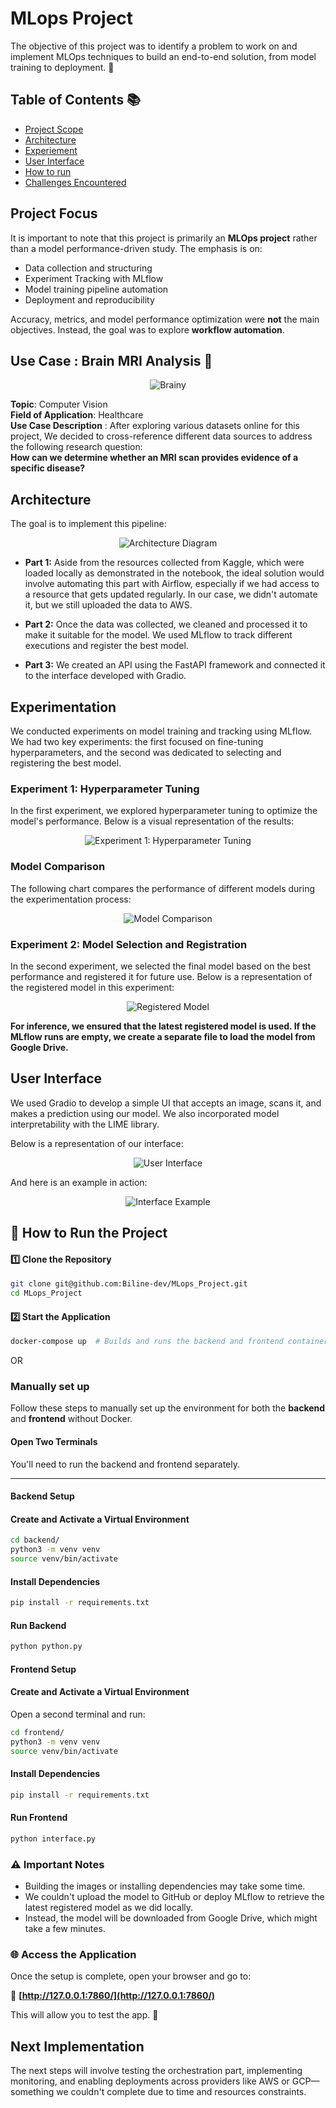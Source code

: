 # MLops Project
The objective of this project was to identify a problem to work on and implement MLOps techniques to build an end-to-end solution, from model training to deployment. 🚀

## Table of Contents 📚
- [Project Scope](#project-scope)
- [Architecture](#architecture)
- [Experiement](#experiemente)
- [User Interface](#user_interfac)
- [How to run](#how-to-run)
- [Challenges Encountered](#challenges-encountered)

## **Project Focus**

It is important to note that this project is primarily an **MLOps project** rather than a model performance-driven study. The emphasis is on:  

- Data collection and structuring
- Experiment Tracking with MLflow
- Model training pipeline automation  
- Deployment and reproducibility  

Accuracy, metrics, and model performance optimization were **not** the main objectives. Instead, the goal was to explore **workflow automation**.


## Use Case : Brain MRI Analysis 🧠

<p align="center">
   <img src="https://www.pixenli.com/image/4K-b5BX8" alt="Brainy">
</p>

**Topic**: Computer Vision  
**Field of Application**: Healthcare  
**Use Case Description** : After exploring various datasets online for this project, We decided to cross-reference different data sources to address the following research question:  
**How can we determine whether an MRI scan provides evidence of a specific disease?** 

## Architecture ️

The goal is to implement this pipeline:

<p align="center">
   <img src="https://www.pixenli.com/image/2hnZzHBv" alt="Architecture Diagram">
</p>


* **Part 1:** Aside from the resources collected from Kaggle, which were loaded locally as demonstrated in the notebook, the ideal solution would involve automating this part with Airflow, especially if we had access to a resource that gets updated regularly. In our case, we didn't automate it, but we still uploaded the data to AWS.

* **Part 2:** Once the data was collected, we cleaned and processed it to make it suitable for the model. We used MLflow to track different executions and register the best model. 

* **Part 3:** We created an API using the FastAPI framework and connected it to the interface developed with Gradio.



## Experimentation

We conducted experiments on model training and tracking using MLflow. We had two key experiments: the first focused on fine-tuning hyperparameters, and the second was dedicated to selecting and registering the best model.

### Experiment 1: Hyperparameter Tuning
In the first experiment, we explored hyperparameter tuning to optimize the model's performance. Below is a visual representation of the results:

<p align="center">
   <img src="https://www.pixenli.com/image/eOgeUBcd" alt="Experiment 1: Hyperparameter Tuning">
</p>

### Model Comparison
The following chart compares the performance of different models during the experimentation process:

<p align="center">
   <img src="https://www.pixenli.com/image/tcp-BtDJ" alt="Model Comparison">
</p>

### Experiment 2: Model Selection and Registration
In the second experiment, we selected the final model based on the best performance and registered it for future use. Below is a representation of the registered model in this experiment:

<p align="center">
   <img src="https://www.pixenli.com/image/Cv1zmo_1" alt="Registered Model">
</p>


**For inference, we ensured that the latest registered model is used. If the MLflow runs are empty, we create a separate file to load the model from Google Drive.**

## User Interface

We used Gradio to develop a simple UI that accepts an image, scans it, and makes a prediction using our model. We also incorporated model interpretability with the LIME library.

Below is a representation of our interface:

<p align="center">
   <img src="https://www.pixenli.com/image/I-7nRVhW" alt="User Interface">
</p>

And here is an example in action:

<p align="center">
   <img src="https://www.pixenli.com/image/LVJ50iwS" alt="Interface Example">
</p>

## 🚀 How to Run the Project  

#### 1️⃣ Clone the Repository  
```bash
git clone git@github.com:Biline-dev/MLops_Project.git
cd MLops_Project
```  

#### 2️⃣ Start the Application  
```bash
docker-compose up  # Builds and runs the backend and frontend containers
```  

OR 
### Manually set up

Follow these steps to manually set up the environment for both the **backend** and **frontend** without Docker.

#### Open Two Terminals  
You'll need to run the backend and frontend separately.

---

#### Backend Setup  

#### Create and Activate a Virtual Environment  
```bash
cd backend/
python3 -m venv venv
source venv/bin/activate
```

#### Install Dependencies  
```bash
pip install -r requirements.txt
```

#### Run Backend  
```bash
python python.py
```


#### Frontend Setup  

#### Create and Activate a Virtual Environment  
Open a second terminal and run:
```bash
cd frontend/
python3 -m venv venv
source venv/bin/activate
```

#### Install Dependencies  
```bash
pip install -r requirements.txt
```

#### Run Frontend  
```bash
python interface.py
```


### ⚠️ Important Notes  
- Building the images or installing dependencies may take some time.  
- We couldn't upload the model to GitHub or deploy MLflow to retrieve the latest registered model as we did locally.  
- Instead, the model will be downloaded from Google Drive, which might take a few minutes.  



### 🌐 Access the Application  
Once the setup is complete, open your browser and go to:  

🔗 **[http://127.0.0.1:7860/](http://127.0.0.1:7860/)**  

This will allow you to test the app. 🚀  



## Next Implementation
The next steps will involve testing the orchestration part, implementing monitoring, and enabling deployments across providers like AWS or GCP—something we couldn't complete due to time and resources constraints.





